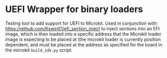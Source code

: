 # UEFI Wrapper for binary loaders

Testing tool to add support for UEFI to Microkit. Used in conjunction with: https://github.com/Kswin01/efi_section_inject to
inject sections into an EFI image, which is then loaded into a specific address that the Microkit loader image is expecting to be
placed at (the microkit loader is currently position dependent, and must be placed at the address as specified for the board in
the microkit `build_sdk.py` script.
